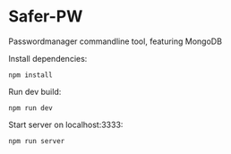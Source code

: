 # Safer-PW
Passwordmanager commandline tool, featuring MongoDB

Install dependencies:
```
npm install
```

Run dev build:
```
npm run dev
```

Start server on localhost:3333:
```
npm run server
```

